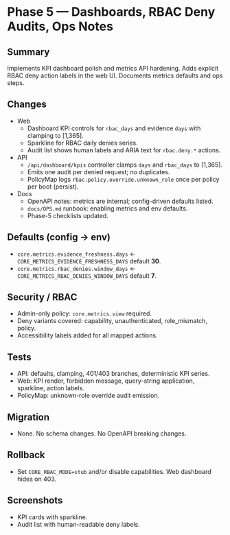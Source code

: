 # Phase 5 — Dashboards, RBAC Deny Audits, Ops Notes

## Summary
Implements KPI dashboard polish and metrics API hardening. Adds explicit RBAC deny action labels in the web UI. Documents metrics defaults and ops steps.

## Changes
- Web
  - Dashboard KPI controls for `rbac_days` and evidence `days` with clamping to [1,365].
  - Sparkline for RBAC daily denies series.
  - Audit list shows human labels and ARIA text for `rbac.deny.*` actions.
- API
  - `/api/dashboard/kpis` controller clamps `days` and `rbac_days` to [1,365].
  - Emits one audit per denied request; no duplicates.
  - PolicyMap logs `rbac.policy.override.unknown_role` once per policy per boot (persist).
- Docs
  - OpenAPI notes: metrics are internal; config-driven defaults listed.
  - `docs/OPS.md` runbook: enabling metrics and env defaults.
  - Phase-5 checklists updated.

## Defaults (config → env)
- `core.metrics.evidence_freshness.days` ← `CORE_METRICS_EVIDENCE_FRESHNESS_DAYS` default **30**.
- `core.metrics.rbac_denies.window_days` ← `CORE_METRICS_RBAC_DENIES_WINDOW_DAYS` default **7**.

## Security / RBAC
- Admin-only policy: `core.metrics.view` required.
- Deny variants covered: capability, unauthenticated, role_mismatch, policy.
- Accessibility labels added for all mapped actions.

## Tests
- API: defaults, clamping, 401/403 branches, deterministic KPI series.
- Web: KPI render, forbidden message, query-string application, sparkline, action labels.
- PolicyMap: unknown-role override audit emission.

## Migration
- None. No schema changes. No OpenAPI breaking changes.

## Rollback
- Set `CORE_RBAC_MODE=stub` and/or disable capabilities. Web dashboard hides on 403.

## Screenshots
- KPI cards with sparkline.
- Audit list with human-readable deny labels.

